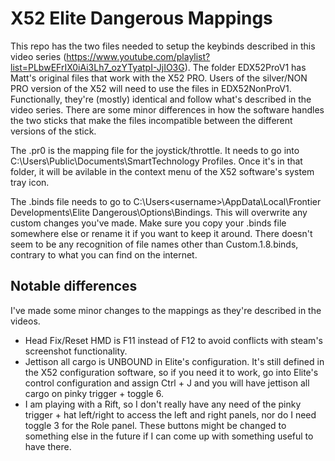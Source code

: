 # X52 Elite Dangerous Mappings
This repo has the two files needed to setup the keybinds described in this video series (https://www.youtube.com/playlist?list=PLbwEFrIX0iAi3Lh7_ozYTyatpI-JjIO3G).  The folder EDX52ProV1 has Matt's original files that work with the X52 PRO. Users of the silver/NON PRO version of the X52 will need to use the files in EDX52NonProV1.  Functionally, they're (mostly) identical and follow what's described in the video series.  There are some minor differences in how the software handles the two sticks that make the files incompatible between the different versions of the stick.

The .pr0 is the mapping file for the joystick/throttle.  It needs to go into C:\Users\Public\Documents\SmartTechnology Profiles.  Once it's in that folder, it will be avilable in the context menu of the X52 software's system tray icon.

The .binds file needs to go to C:\Users\<username>\AppData\Local\Frontier Developments\Elite Dangerous\Options\Bindings.  This will overwrite any custom changes you've made.  Make sure you copy your .binds file somewhere else or rename it if you want to keep it around.  There doesn't seem to be any recognition of file names other than Custom.1.8.binds, contrary to what you can find on the internet.

## Notable differences

I've made some minor changes to the mappings as they're described in the videos.

* Head Fix/Reset HMD is F11 instead of F12 to avoid conflicts with steam's screenshot functionality.
* Jettison all cargo is UNBOUND in Elite's configuration.  It's still defined in the X52 configuration software, so if you need it to work, go into Elite's control configuration and assign Ctrl + J and you will have jettison all cargo on pinky trigger + toggle 6.
* I am playing with a Rift, so I don't really have any need of the pinky trigger + hat left/right to access the left and right panels, nor do I need toggle 3 for the Role panel.  These buttons might be changed to something else in the future if I can come up with something useful to have there.
